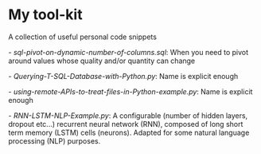 # My tool-kit

A collection of useful personal code snippets

\- _sql-pivot-on-dynamic-number-of-columns.sql_: When you need to pivot around values whose quality and/or quantity can change

\- _Querying-T-SQL-Database-with-Python.py_: Name is explicit enough

\- _using-remote-APIs-to-treat-files-in-Python-example.py_: Name is explicit enough

\- _RNN-LSTM-NLP-Example.py_: A configurable (number of hidden layers, dropout etc...) recurrent neural network (RNN), composed of long short term memory (LSTM) cells (neurons). Adapted for some natural language processing (NLP) purposes.

